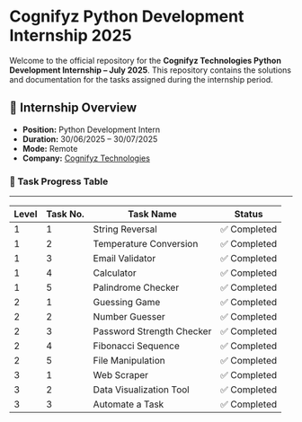 # Cognifyz Python Development Internship 2025

Welcome to the official repository for the **Cognifyz Technologies Python Development Internship – July 2025**. This repository contains the solutions and documentation for the tasks assigned during the internship period.

## 🎯 Internship Overview

- **Position:** Python Development Intern  
- **Duration:** 30/06/2025 – 30/07/2025  
- **Mode:** Remote  
- **Company:** [Cognifyz Technologies](https://www.cognifyz.com)  

### 📌 Task Progress Table

---

| Level | Task No. | Task Name                       | Status     |
|-------|----------|----------------------------------|------------|
| 1     | 1        | String Reversal                  | ✅ Completed |
| 1     | 2        | Temperature Conversion           | ✅ Completed |
| 1     | 3        | Email Validator                  | ✅ Completed |
| 1     | 4        | Calculator                       | ✅ Completed |
| 1     | 5        | Palindrome Checker               | ✅ Completed |
| 2     | 1        | Guessing Game                    | ✅ Completed |
| 2     | 2        | Number Guesser                   | ✅ Completed |
| 2     | 3        | Password Strength Checker        | ✅ Completed |
| 2     | 4        | Fibonacci Sequence               | ✅ Completed |
| 2     | 5        | File Manipulation                | ✅ Completed |
| 3     | 1        | Web Scraper                      | ✅ Completed |
| 3     | 2        | Data Visualization Tool          | ✅ Completed |
| 3     | 3        | Automate a Task                  | ✅ Completed |
